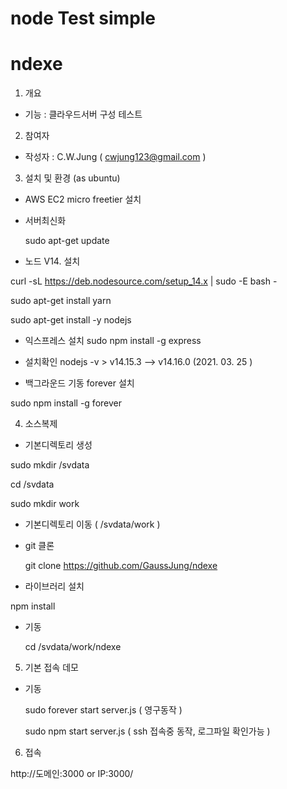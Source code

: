 # node Test simple 
# ndexe 

1. 개요 
- 기능 :  클라우드서버 구성 테스트  

2. 참여자  
- 작성자 : C.W.Jung ( cwjung123@gmail.com )

3. 설치 및 환경 (as ubuntu) 

- AWS EC2 micro freetier 설치   

- 서버최신화   

  sudo apt-get update

- 노드 V14. 설치

curl -sL https://deb.nodesource.com/setup_14.x | sudo -E bash -  

sudo apt-get install yarn  

sudo apt-get install -y nodejs  

- 익스프레스 설치
sudo npm install -g express
 
- 설치확인
 nodejs -v    > v14.15.3  --> v14.16.0 (2021. 03. 25 )  

- 백그라운드 기동 forever 설치

sudo npm install -g forever  


4. 소스복제 
- 기본디렉토리 생성

sudo mkdir /svdata   

cd /svdata  

sudo mkdir work   

- 기본디렉토리 이동 ( /svdata/work )

- git 클론   

  git clone https://github.com/GaussJung/ndexe     

- 라이브러리 설치 

 npm install   

- 기동   

  cd /svdata/work/ndexe   

5. 기본 접속 데모 

- 기동   

  sudo forever start server.js ( 영구동작 )  

  sudo npm start server.js ( ssh 접속중 동작, 로그파일 확인가능  )   

6. 접속  

http://도메인:3000 or IP:3000/  
  